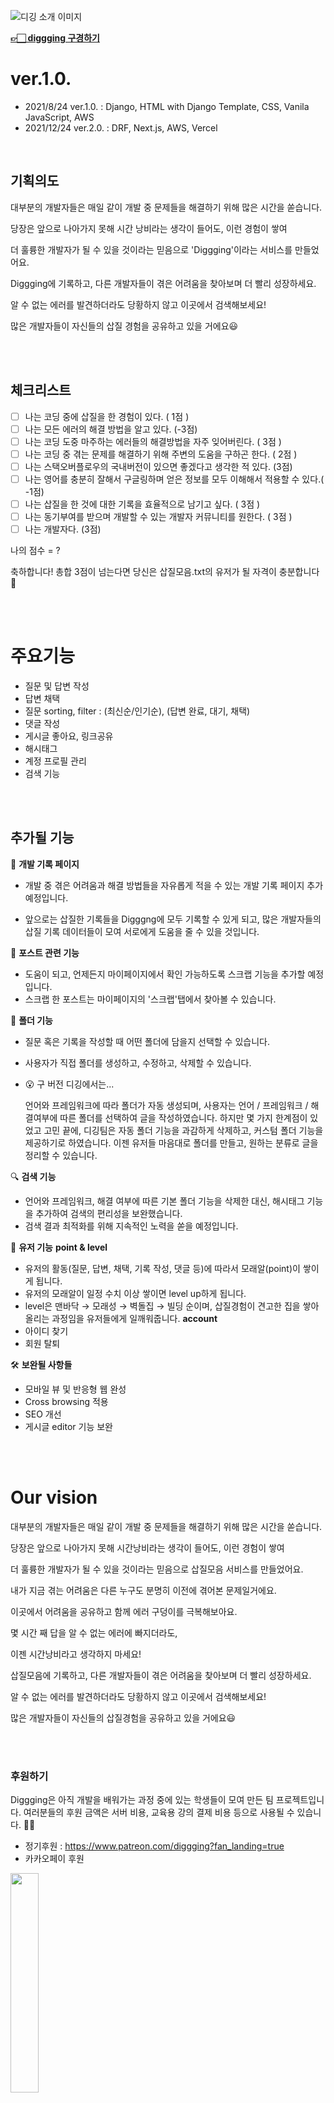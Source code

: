 ![디깅 소개 이미지](https://user-images.githubusercontent.com/62272445/154015715-fe9d3ac8-1c5b-4dc3-9ebc-ca2e6daf5855.png)

**[👉🏻 diggging 구경하기](https://diggging.com/)**

# ver.1.0.
- 2021/8/24 ver.1.0. : Django, HTML with Django Template, CSS, Vanila JavaScript, AWS
- 2021/12/24 ver.2.0. : DRF, Next.js, AWS, Vercel

<br/>


## 기획의도
대부분의 개발자들은 매일 같이 개발 중 문제들을 해결하기 위해 많은 시간을 쏟습니다.

당장은 앞으로 나아가지 못해 시간 낭비라는 생각이 들어도, 이런 경험이 쌓여

더 훌륭한 개발자가 될 수 있을 것이라는 믿음으로 'Diggging'이라는 서비스를 만들었어요.

Diggging에 기록하고, 다른 개발자들이 겪은 어려움을 찾아보며 더 빨리 성장하세요.

알 수 없는 에러를 발견하더라도 당황하지 않고 이곳에서 검색해보세요!

많은 개발자들이 자신들의 삽질 경험을 공유하고 있을 거에요😃

<br/>
<br/>

## 체크리스트

- [ ]  나는 코딩 중에 삽질을 한 경험이 있다.   ( 1점 )
- [ ]  나는 모든 에러의 해결 방법을 알고 있다. (-3점)
- [ ]  나는 코딩 도중 마주하는 에러들의 해결방법을 자주 잊어버린다. ( 3점 )
- [ ]  나는 코딩 중 겪는 문제를 해결하기 위해 주변의 도움을 구하곤 한다. ( 2점 )
- [ ]  나는 스택오버플로우의 국내버전이 있으면 좋겠다고 생각한 적 있다. (3점)
- [ ]  나는 영어를 충분히 잘해서 구글링하며 얻은 정보를 모두 이해해서 적용할 수 있다.( -1점)
- [ ]  나는 삽질을 한 것에 대한 기록을 효율적으로 남기고 싶다. ( 3점 )
- [ ]  나는 동기부여를 받으며 개발할 수 있는 개발자 커뮤니티를 원한다. ( 3점 )
- [ ]  나는 개발자다. (3점)

나의 점수 = ?

축하합니다! 총합 3점이 넘는다면 당신은 삽질모음.txt의 유저가 될 자격이 충분합니다 🤭

<br/>
<br/>


# 주요기능
- 질문 및 답변 작성
- 답변 채택
- 질문 sorting, filter : (최신순/인기순), (답변 완료, 대기, 채택)
- 댓글 작성
- 게시글 좋아요, 링크공유
- 해시태그
- 계정 프로필 관리
- 검색 기능
<br/>
<br/>

## 추가될 기능

📝 **개발 기록 페이지**
- 개발 중 겪은 어려움과 해결 방법들을 자유롭게 적을 수 있는 개발 기록 페이지 추가 예정입니다.

- 앞으로는 삽질한 기록들을 Digggng에 모두 기록할 수 있게 되고, 많은 개발자들의 삽질 기록 데이터들이 모여 서로에게 도움을 줄 수 있을 것입니다.

📝 **포스트 관련 기능**
- 도움이 되고, 언제든지 마이페이지에서 확인 가능하도록 스크랩 기능을 추가할 예정입니다. 
- 스크랩 한 포스트는 마이페이지의 '스크랩'탭에서 찾아볼 수 있습니다.

📁 **폴더 기능**
- 질문 혹은 기록을 작성할 때 어떤 폴더에 담을지 선택할 수 있습니다.
- 사용자가 직접 폴더를 생성하고, 수정하고, 삭제할 수 있습니다.

- 😮 구 버전 디깅에서는...
    
    언어와 프레임워크에 따라 폴더가 자동 생성되며, 사용자는 언어 / 프레임워크 / 해결여부에 따른 폴더를 선택하여 글을 작성하였습니다. 하지만 몇 가지 한계점이 있었고 고민 끝에, 디깅팀은 자동 폴더 기능을 과감하게 삭제하고, 커스텀 폴더 기능을 제공하기로 하였습니다. 
    이젠 유저들 마음대로 폴더를 만들고, 원하는 분류로 글을 정리할 수 있습니다.
    

🔍 **검색 기능**
- 언어와 프레임워크, 해결 여부에 따른 기본 폴더 기능을 삭제한 대신, 해시태그 기능을 추가하여 검색의 편리성을 보완했습니다.
- 검색 결과 최적화를 위해 지속적인 노력을 쏟을 예정입니다.

🎃 **유저 기능**
**point & level**
- 유저의 활동(질문, 답변, 채택, 기록 작성, 댓글 등)에 따라서 모래알(point)이 쌓이게 됩니다.
- 유저의 모래알이 일정 수치 이상 쌓이면 level up하게 됩니다.
- level은 맨바닥 → 모래성 → 벽돌집 → 빌딩 순이며, 
  삽질경험이 견고한 집을 쌓아 올리는 과정임을 유저들에게 일깨워줍니다.
**account**
- 아이디 찾기
- 회원 탈퇴

🛠 **보완될 사항들**
- 모바일 뷰 및 반응형 웹 완성
- Cross browsing 적용
- SEO 개선
- 게시글  editor 기능 보완

<br/>
<br/>

# Our vision

대부분의 개발자들은 매일 같이 개발 중 문제들을 해결하기 위해 많은 시간을 쏟습니다.

당장은 앞으로 나아가지 못해 시간낭비라는 생각이 들어도, 이런 경험이 쌓여

더 훌륭한 개발자가 될 수 있을 것이라는 믿음으로 삽질모음 서비스를 만들었어요.

내가 지금 겪는 어려움은 다른 누구도 분명히 이전에 겪어본 문제일거에요.

이곳에서 어려움을 공유하고 함께 에러 구덩이를 극복해보아요.

몇 시간 째 답을 알 수 없는 에러에 빠지더라도,

이젠 시간낭비라고 생각하지 마세요!

삽질모음에 기록하고, 다른 개발자들이 겪은 어려움을 찾아보며 더 빨리 성장하세요.

알 수 없는 에러를 발견하더라도 당황하지 않고 이곳에서 검색해보세요!

많은 개발자들이 자신들의 삽질경험을 공유하고 있을 거에요😃

<br/>
<br/>


### 후원하기
Diggging은 아직 개발을 배워가는 과정 중에 있는 학생들이 모여 만든 팀 프로젝트입니다. 
여러분들의 후원 금액은 서버 비용, 교육용 강의 결제 비용 등으로 사용될 수 있습니다. 👩🧑
- 정기후원 : https://www.patreon.com/diggging?fan_landing=true
- 카카오페이 후원
<img src="https://user-images.githubusercontent.com/62272445/154016055-b18c866a-bdc6-4d10-967a-d48ae54b554d.jpg" width="30%" height="30%"/>


<br/>

### 삽질모음을 만든 사람들
김종빈, 김지수, 김현주, 손시형, 이종권 😏


### Contact Info
teamdiggging@gmail.com

